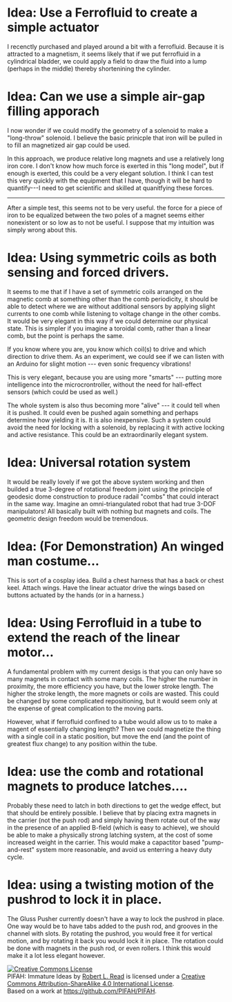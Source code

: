 # Idea: Use a Ferrofluid to create a simple actuator

I recenctly purchased and played around a bit with a ferrofluid. Because it is attracted to a magnetism, it seems
likely that if we put ferrofluid in a cylindrical bladder, we could apply a field to draw the fluid into a lump
(perhaps in the middle) thereby shortenining the cylinder.

# Idea: Can we use a simple air-gap filling apporach

I now wonder if we could modify the geometry of a solenoid to make a "long-throw" solenoid.  I believe the
basic prinicple that iron will be pulled in to fill an magnetized air gap could be used.

In this approach, we produce relative long magnets and use a relatively long iron core.  I don't know 
how much force is exerted in this "long model", but if enough is exerted, this could be a very elegant solution.
I think I can test this very quickly with the equipment that I have, though it will be hard to 
quantify---I need to get scientific and skilled at quanitfying these forces.

* * *

After a simple test, this seems not to be very useful.  the force for a piece of iron to be equalized between the two poles of a magnet seems either nonexistent or so low as to not be useful.  I suppose that my intuition was simply wrong about this.

# Idea: Using symmetric coils as both sensing and forced drivers.

It seems to me that if I have a set of symmetric coils arranged on the magnetic comb at something other than the comb periodicity, it should be able to detect where we are without additional sensors by applying slight currents to one comb while listening to voltage change in the other combs.  It would be very elegant in this way if we could determine our physical state.  This is simpler if you imagine a toroidal comb, rather than a linear comb, but the point is perhaps the same.

If you know where you are, you know which coil(s) to drive and which direction to drive them.  As an experiment, we could see if we can listen with an Arduino for slight motion --- even sonic frequency vibrations!

This is very elegant, because you are using more "smarts" --- putting more intelligence into the microcrontroller, without the need for hall-effect sensors (which could be used as well.)

The whole system is also thus becoming more "alive" --- it could tell when it is pushed.  It could even be pushed again something and perhaps determine how yielding it is. It is also inexpensive. Such a system could avoid the need for locking with a solenoid, by replacing it with active locking and active resistance.  This could be an extraordinarily elegant system.

# Idea: Universal rotation system

It would be really lovely if we got the above system working and then builded a true 3-degree of rotational freedom joint using the principle of geodesic dome construction to produce radail "combs" that could interact in the same way.  Imagine an omni-triangulated robot that had true 3-DOF manipulators!  All basically built with nothing but magnets and coils.  The geometric design freedom would be tremendous.

# Idea: (For Demonstration) An winged man costume...

This is sort of a cosplay idea.  Build a chest harness that has a back or chest keel.  Attach wings.  Have the linear actuator drive the wings based on buttons actuated by the hands (or in a harness.)

# Idea: Using Ferrofluid in a tube to extend the reach of the linear motor...

A fundamental problem with my current desigs is that you can only have so many magnets in contact with some many coils.  The higher the number in proximity, the more efficiency you have, but the lower stroke length.  The higher the stroke length, the more magnets or coils are wasted.  This could be changed by some complicated repositioning, but it would seem only at the expense of great complication to the moving parts.

However, what if ferrofluid confined to a tube would allow us to to make a magent of essentially changing length?  Then we could magnetize the thing with a single coil in a static position, but move the end (and the point of greatest flux change) to any position within the tube.

# Idea: use the comb and rotational magnets to produce latches....

Probably these need to latch in both directions to get the wedge effect, but that should be entirely possible.  I believe that by placing extra magnets in the carrier (not the push rod) and simply having them rotate out of the way in the presence of an applied B-field (which is easy to achieve), we should be able to make a physically strong latching system, at the cost of some increased weight in the carrier.  This would make a capactitor based "pump-and-rest" system more reasonable, and avoid us enterring a heavy duty cycle.

# Idea: using a twisting motion of the pushrod to lock it in place.

The Gluss Pusher currently doesn't have a way to lock the pushrod in place.  One way would be to have tabs added to the push rod, and grooves in the channel with slots.  By rotating the pushrod, you would free it for vertical motion, and by rotating it back you would lock it in place.  The rotation could be done with magnets in the push rod, or even rollers.  I think this would make it a lot less elegant however.

<a rel="license" href="http://creativecommons.org/licenses/by-sa/4.0/"><img alt="Creative Commons License" style="border-width:0" src="https://i.creativecommons.org/l/by-sa/4.0/88x31.png" /></a><br /><span xmlns:dct="http://purl.org/dc/terms/" href="http://purl.org/dc/dcmitype/Text" property="dct:title" rel="dct:type">PIFAH: Immature Ideas</span> by <a xmlns:cc="http://creativecommons.org/ns#" href="https://github.com/PIFAH/PIFAH" property="cc:attributionName" rel="cc:attributionURL">Robert L. Read</a> is licensed under a <a rel="license" href="http://creativecommons.org/licenses/by-sa/4.0/">Creative Commons Attribution-ShareAlike 4.0 International License</a>.<br />Based on a work at <a xmlns:dct="http://purl.org/dc/terms/" href="https://github.com/PIFAH/PIFAH" rel="dct:source">https://github.com/PIFAH/PIFAH</a>.
